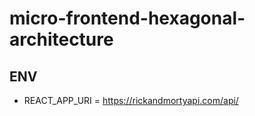 # micro-frontend-hexagonal-architecture


## ENV
- REACT_APP_URI = https://rickandmortyapi.com/api/
